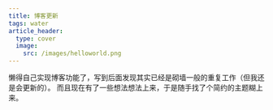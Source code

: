 ```yaml
---
title: 博客更新
tags: water
article_header:
  type: cover
  image:
    src: /images/helloworld.png
---
```


懒得自己实现博客功能了，写到后面发现其实已经是砌墙一般的重复工作（但我还是会更新的）。
而且现在有了一些想法想法上来，于是随手找了个简约的主题糊上来。
